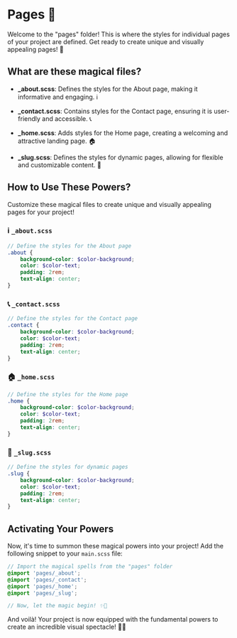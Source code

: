 # Pages 📄

Welcome to the "pages" folder! This is where the styles for individual pages of your project are defined. Get ready to create unique and visually appealing pages! 🌟

## What are these magical files?

-   **\_about.scss**: Defines the styles for the About page, making it informative and engaging. ℹ️

-   **\_contact.scss**: Contains styles for the Contact page, ensuring it is user-friendly and accessible. 📞

-   **\_home.scss**: Adds styles for the Home page, creating a welcoming and attractive landing page. 🏠

-   **\_slug.scss**: Defines the styles for dynamic pages, allowing for flexible and customizable content. 🔄

## How to Use These Powers?

Customize these magical files to create unique and visually appealing pages for your project!

### ℹ️ `_about.scss`

```scss
// Define the styles for the About page
.about {
    background-color: $color-background;
    color: $color-text;
    padding: 2rem;
    text-align: center;
}
```

### 📞 `_contact.scss`

```scss
// Define the styles for the Contact page
.contact {
    background-color: $color-background;
    color: $color-text;
    padding: 2rem;
    text-align: center;
}
```

### 🏠 `_home.scss`

```scss
// Define the styles for the Home page
.home {
    background-color: $color-background;
    color: $color-text;
    padding: 2rem;
    text-align: center;
}
```

### 🔄 `_slug.scss`

```scss
// Define the styles for dynamic pages
.slug {
    background-color: $color-background;
    color: $color-text;
    padding: 2rem;
    text-align: center;
}
```

## Activating Your Powers

Now, it's time to summon these magical powers into your project! Add the following snippet to your `main.scss` file:

```scss
// Import the magical spells from the "pages" folder
@import 'pages/_about';
@import 'pages/_contact';
@import 'pages/_home';
@import 'pages/_slug';

// Now, let the magic begin! ✨🚀
```

And voilà! Your project is now equipped with the fundamental powers to create an incredible visual spectacle! 🎉🔥
